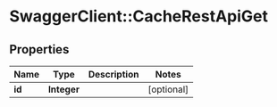 # SwaggerClient::CacheRestApiGet

## Properties
Name | Type | Description | Notes
------------ | ------------- | ------------- | -------------
**id** | **Integer** |  | [optional] 

